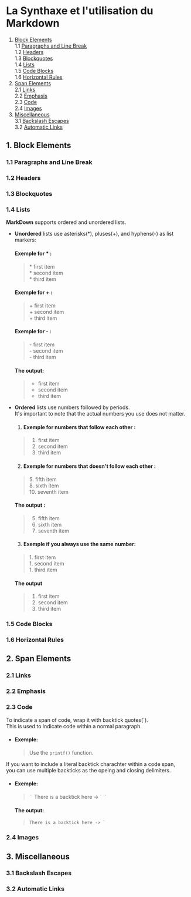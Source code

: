# La Synthaxe et l'utilisation du Markdown 

1. [Block Elements](#1-block-elements)  
   1.1 [Paragraphs and Line Break](#11-paragraphs-and-line-break)  
   1.2 [Headers](#12-headers)  
   1.3 [Blockquotes](#13-blockquotes)  
   1.4 [Lists](#14-lists)  
   1.5 [Code Blocks](#15-code-blocks)  
   1.6 [Horizontal Rules](#16-horizontal-rules)  
2. [Span Elements](#2-span-elements)  
   2.1 [Links](#21-links)  
   2.2 [Emphasis](#22-emphasis)  
   2.3 [Code](#23-code)  
   2.4 [Images](#24-images)
3. [Miscellaneous](#3-miscellaneous)  
   3.1 [Backslash Escapes](#31-backslash-escapes)  
   3.2 [Automatic Links](#32-automatic-links)


## **1. Block Elements**


### **1.1 Paragraphs and Line Break**

### **1.2 Headers**

### **1.3 Blockquotes**

### **1.4 Lists**  
**MarkDown** supports ordered and unordered lists.  
- **Unordered** lists use asterisks(*), pluses(+), and hyphens(-) as list markers:  
   #### Exemple for * : 
   > \* first item  
   > \* second item  
   > \* third item  
   #### Exemple for + : 
   > \+ first item  
   > \+ second item  
   > \+ third item
   #### Exemple for - : 
   > \- first item  
   > \- second item  
   > \- third item
   #### The output: 
   > * first item
   > * second item
   > * third item  

- **Ordered** lists use numbers followed by periods.  
It's important to note that the actual numbers you use does not matter.
   1. #### Exemple for numbers that follow each other :
   > 1. first item 
   > 2. second item
   > 3. third item
   2. #### Exemple for numbers that doesn't follow each other :
   > 5\. fifth item  
   > 8\. sixth item  
   > 10\. seventh item
   #### The output :
   > 5. fifth item  
   > 8. sixth item  
   > 10. seventh item  
   3. #### Exemple if you always use the same number:
   > 1\. first item  
   > 1\. second item  
   > 1\. third item  
   #### The output
   > 1. first item
   > 1. second item
   > 1. third item
### **1.5 Code Blocks**

### **1.6 Horizontal Rules**


## **2. Span Elements**


### **2.1 Links**

### **2.2 Emphasis**

### **2.3 Code**
To indicate a span of code, wrap it with backtick quotes(\`).  
This is used to indicate code within a normal paragraph.  
- #### Exemple: 
   > Use the `printf()` function.  

If you want to include a literal backtick charachter within a code span,  
you can use multiple backticks as the opeing and closing delimiters.
- #### Exemple: 
   > \`\` There is a backtick here -> ` ``
   #### The output:
   > `` There is a backtick here -> ` `` 
### **2.4 Images**


## **3. Miscellaneous**


### **3.1 Backslash Escapes**

### **3.2 Automatic Links**
